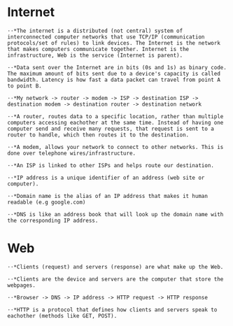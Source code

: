 # Internet
    ⋅⋅*The internet is a distributed (not central) system of interconnected computer networks that use TCP/IP (communication protocols/set of rules) to link devices. The Internet is the network that makes computers communicate together. Internet is the infrastructure, Web is the service (Internet is parent).

    ⋅⋅*Data sent over the Internet are in bits (0s and 1s) as binary code. The maximum amount of bits sent due to a device's capacity is called bandwidth. Latency is how fast a data packet can travel from point A to point B.

    ⋅⋅*My network -> router -> modem -> ISP -> destination ISP -> destination modem -> destination router -> destination network
    
    ⋅⋅*A router, routes data to a specific location, rather than multiple computers accessing eachother at the same time. Instead of having one computer send and receive many requests, that request is sent to a router to handle, which then routes it to the destination.

    ⋅⋅*A modem, allows your network to connect to other networks. This is done over telephone wires/infrastructure.

    ⋅⋅*An ISP is linked to other ISPs and helps route our destination.

    ⋅⋅*IP address is a unique identifier of an address (web site or computer).

    ⋅⋅*Domain name is the alias of an IP address that makes it human readable (e.g google.com)

    ⋅⋅*DNS is like an address book that will look up the domain name with the corresponding IP address.

# Web
    ⋅⋅*Clients (request) and servers (response) are what make up the Web.

    ⋅⋅*Clients are the device and servers are the computer that store the webpages.

    ⋅⋅*Browser -> DNS -> IP address -> HTTP request -> HTTP response 

    ⋅⋅*HTTP is a protocol that defines how clients and servers speak to eachother (methods like GET, POST).